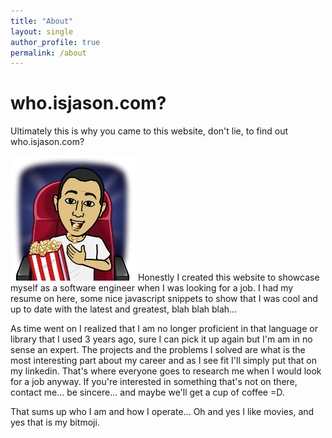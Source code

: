 ```yaml
---
title: "About"
layout: single
author_profile: true
permalink: /about
---
```


# who.isjason.com?

Ultimately this is why you came to this website, don't lie, to find out who.isjason.com?

<img src="/images/popcorn.png" class="align-left" width="200px">
Honestly I created this website to showcase myself as a software engineer when I was looking for a job. I had my resume on here, some nice javascript snippets to show that I was cool and up to date with the latest and greatest, blah blah blah...

As time went on I realized that I am no longer proficient in that language or library that I used 3 years ago, sure I can pick it up again but I'm am in no sense an expert. The projects and the problems I solved are what is the most interesting part about my career and as I see fit I'll simply put that on my linkedin. That's where everyone goes to research me when I would look for a job anyway. If you're interested in something that's not on there, contact me... be sincere... and maybe we'll get a cup of coffee =D.

That sums up who I am and how I operate... Oh and yes I like movies, and yes that is my bitmoji.
